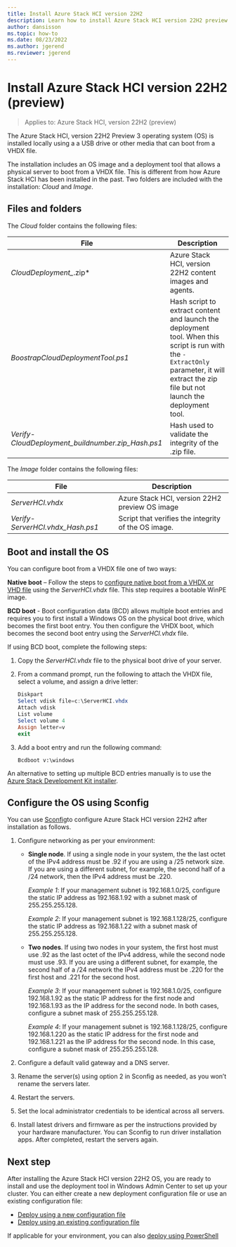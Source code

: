 ```yaml
---
title: Install Azure Stack HCI version 22H2
description: Learn how to install Azure Stack HCI version 22H2 preview from a boot image
author: dansisson
ms.topic: how-to
ms.date: 08/23/2022
ms.author: jgerend
ms.reviewer: jgerend
---
```


# Install Azure Stack HCI version 22H2 (preview)

> Applies to: Azure Stack HCI, version 22H2 (preview)

The Azure Stack HCI, version 22H2 Preview 3 operating system (OS) is installed locally using a a USB drive or other media that can boot from a VHDX file.

The installation includes an OS image and a deployment tool that allows a physical server to boot from a VHDX file. This is different from how Azure Stack HCI has been installed in the past. Two folders are included with the installation: *Cloud* and *Image*.

## Files and folders

The *Cloud* folder contains the following files:

|File|Description|
|--|--|
|*CloudDeployment_*.zip*|Azure Stack HCI, version 22H2 content images and agents.|
|*BoostrapCloudDeploymentTool.ps1*|Hash script to extract content and launch the deployment tool. When this script is run with the `-ExtractOnly` parameter, it will extract the zip file but not launch the deployment tool.|
|*Verify-CloudDeployment_buildnumber.zip_Hash.ps1*|Hash used to validate the integrity of the .zip file.|

The *Image* folder contains the following files:

|File|Description|
|--|--|
|*ServerHCI.vhdx*|Azure Stack HCI, version 22H2 preview OS image|
|*Verify-ServerHCI.vhdx_Hash.ps1*|Script that verifies the integrity of the OS image.|

## Boot and install the OS

You can configure boot from a VHDX file one of two ways:

**Native boot** – Follow the steps to [configure native boot from a VHDX or VHD file](https://docs.microsoft.com/windows-hardware/manufacture/desktop/boot-to-vhd--native-boot--add-a-virtual-hard-disk-to-the-boot-menu) using the *ServerHCI.vhdx* file. This step requires a bootable WinPE image.

**BCD boot** - Boot configuration data (BCD) allows multiple boot entries and requires you to first install a Windows OS on the physical boot drive, which becomes the first boot entry. You then configure the VHDX boot, which becomes the second boot entry using the *ServerHCI.vhdx* file. 

If using BCD boot, complete the following steps:

1. Copy the *ServerHCI.vhdx* file to the physical boot drive of your server.
1. From a command prompt, run the following to attach the VHDX file, select a volume, and assign a drive letter:

    ```powershell
    Diskpart
    Select vdisk file=c:\ServerHCI.vhdx
    Attach vdisk
    List volume
    Select volume 4
    Assign letter=v
    exit
    ```

1. Add a boot entry and run the following command:

    ```Bcdboot v:\windows```

An alternative to setting up multiple BCD entries manually is to use the [Azure Stack Development Kit installer](https://github.com/Azure/AzureStack-Tools/tree/master/Deployment).

## Configure the OS using Sconfig

You can use [Sconfig](https://www.powershellgallery.com/packages/SCONFIG/2.0.1)to configure Azure Stack HCI version 22H2 after installation as follows.

1. Configure networking as per your environment:

    - **Single node**. If using a single node in your system, the the last octet of the IPv4 address must be .92 if you are using a /25 network size.  If you are using a different subnet, for example, the second half of a /24 network, then the IPv4 address must be .220.

        *Example 1*:  If your management subnet is 192.168.1.0/25, configure the static IP address as 192.168.1.92 with a subnet mask of 255.255.255.128.

        *Example 2*: If your management subnet is 192.168.1.128/25, configure the static IP address as  192.168.1.22 with a subnet mask of 255.255.255.128.

    - **Two nodes**. If using two nodes in your system, the first host must use .92 as the last octet of the IPv4 address, while the second node must use .93. If you are using a different subnet, for example, the second half of a /24 network the IPv4 address must be .220 for the first host and .221 for the second host.

        *Example 3*: If your management subnet is 192.168.1.0/25, configure 192.168.1.92 as the static IP address for the first node and 192.168.1.93 as the IP address for the second node. In both cases, configure a subnet mask of 255.255.255.128.

        *Example 4*:  If your management subnet is 192.168.1.128/25, configure 192.168.1.220 as the static IP address for the first node and 192.168.1.221 as the IP address for the second node. In this case, configure a subnet mask of 255.255.255.128.

1. Configure a default valid gateway and a DNS server.

1. Rename the server(s) using option 2 in Sconfig as needed, as you won’t rename the servers later.

1. Restart the servers.

1. Set the local administrator credentials to be identical across all servers.

1. Install latest drivers and firmware as per the instructions provided by your hardware manufacturer. You can Sconfig to run driver installation apps. After completed, restart the servers again.

## Next step

After installing the Azure Stack HCI version 22H2 OS, you are ready to install and use the deployment tool in Windows Admin Center to set up your cluster. You can either create a new deployment configuration file or use an existing configuration file:

- [Deploy using a new configuration file](deployment-tool-new-file.md)
- [Deploy using an existing configuration file](deployment-tool-existing-file.md)

If applicable for your environment, you can also [deploy using PowerShell](deployment-tool-powershell.md)
